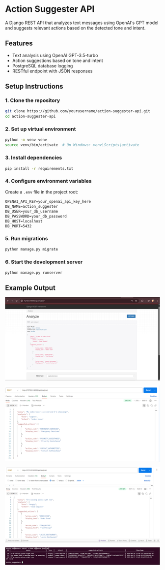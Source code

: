 # Action Suggester API

A Django REST API that analyzes text messages using OpenAI's GPT model and suggests relevant actions based on the detected tone and intent.

## Features

- Text analysis using OpenAI GPT-3.5-turbo
- Action suggestions based on tone and intent
- PostgreSQL database logging
- RESTful endpoint with JSON responses

## Setup Instructions

### 1. Clone the repository

```bash
git clone https://github.com/yourusername/action-suggester-api.git
cd action-suggester-api
```

### 2. Set up virtual environment

```bash
python -m venv venv
source venv/bin/activate  # On Windows: venv\Scripts\activate
```

### 3. Install dependencies

```bash
pip install -r requirements.txt
```

### 4. Configure environment variables

Create a `.env` file in the project root:

```
OPENAI_API_KEY=your_openai_api_key_here
DB_NAME=action_suggester
DB_USER=your_db_username
DB_PASSWORD=your_db_password
DB_HOST=localhost
DB_PORT=5432
```

### 5. Run migrations

```bash
python manage.py migrate
```

### 6. Start the development server

```bash
python manage.py runserver
```

## Example Output

![API Response Example 1](output/Screenshot%202025-04-29%20125323.png)

![API Response Example 2](output/Screenshot%202025-04-29%20134850.png)

![API Response Example 3](output/Screenshot%202025-04-29%20134937.png)

![Postgres DB](output/Screenshot%202025-04-29%20135308.png)